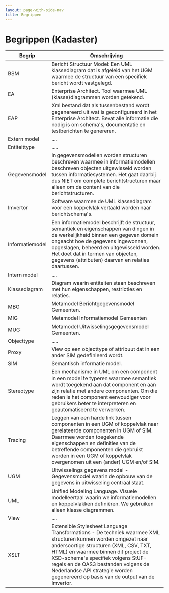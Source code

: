 ```yaml
---
layout: page-with-side-nav
title: Begrippen
---
```

# Begrippen (Kadaster)

| Begrip        | Omschrijving  |
| ------------- | ------------- |
| BSM | Bericht Structuur Model: Een UML klassediagram dat  is afgeleid van het UGM waarmee de structuur van een specifiek bericht wordt vastgelegd. |
| EA | Enterprise Architect. Tool waarmee UML (klasse)diagrammen worden getekend. |
| EAP | Xml bestand dat als tussenbestand wordt gegenereerd uit wat is geconfigureerd in het Enterprise Architect. Bevat alle informatie die nodig is om schema's, documentatie en testberichten te genereren. |
| Extern model | .... |
| Entiteittype | ..... |
| Gegevensmodel | In gegevensmodellen worden structuren beschreven waarmee in informatiemodellen beschreven objecten uitgewisseld worden tussen informatiesystemen. Het gaat daarbij dus NIET om complete berichtstructuren maar alleen om de content van die berichtstructuren. |
| Imvertor | Software waarmee de UML klassediagram voor een koppelvlak vertaald worden naar berichtschema's. |
| Informatiemodel | Een informatiemodel beschrijft de structuur, semantiek en eigenschappen van dingen in de werkelijkheid binnen een gegeven domein ongeacht hoe de gegevens ingewonnen, opgeslagen, beheerd en uitgewisseld worden. Het doet dat in termen van objecten, gegevens (attributen) daarvan en relaties daartussen. |
| Intern model | .... |
| Klassediagram | Diagram waarin entiteiten staan beschreven met hun eigenschappen, restricties en relaties. |
| MBG | Metamodel Berichtgegevensmodel Gemeenten. |
| MIG | Metamodel Informatiemodel Gemeenten |
| MUG | Metamodel Uitwisselingsgegevensmodel Gemeenten. |
| Objecttype | ..... |
| Proxy | View op een objecttype of attribuut dat in een ander SIM gedefinieerd wordt. |
| SIM | Semantisch informatie model. |
| Stereotype | Een mechanisme in UML om een component in een model te typeren waarmee semantiek wordt toegekend aan dat component en aan zijn relatie met andere componenten. Om die reden is het component eenvoudiger voor gebruikers beter te interpreteren en geautomatiseerd te verwerken. |
| Tracing | Leggen van een harde link tussen componenten in een UGM of koppelvlak naar gerelateerde componenten in UGM of SIM. Daarrmee worden toegekende eigenschappen en definities van de betreffende componenten die gebruikt worden in een UGM of koppelvlak overgenomen uit een (ander) UGM en/of SIM. |
| UGM | Uitwisselings gegevens model - Gegevensmodel waarin de opbouw van de gegevens in uitwisseling centraal staat. |
| UML | Unified Modeling Language. Visuele modelleertaal waarin we informatiemodellen en koppelvlakken definiëren. We gebruiken alleen klasse diagrammen. |
| View | .... |
| XSLT | Extensible Stylesheet Language Transformations - De techniek waarmee XML structuren kunnen worden omgezet naar andersoortige structuren (XML, CSV, TXT, HTML) en waarmee binnen dit project de XSD-schema's specifiek volgens StUF-regels en de OAS3 bestanden volgens de Nederlandse API strategie worden gegenereerd op basis van de output van de Imvertor. |
